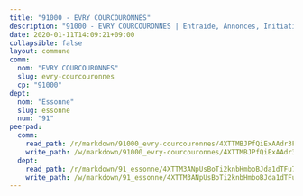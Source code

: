 ```yaml
---
title: "91000 - EVRY COURCOURONNES"
description: "91000 - EVRY COURCOURONNES | Entraide, Annonces, Initiatives"
date: 2020-01-11T14:09:21+09:00
collapsible: false
layout: commune
comm:
  nom: "EVRY COURCOURONNES"
  slug: evry-courcouronnes
  cp: "91000"
dept:
  nom: "Essonne"
  slug: essonne
  num: "91"
peerpad:
  comm:
    read_path: /r/markdown/91000_evry-courcouronnes/4XTTMBJPfQiExAAdr3FKHrNo6HiTaWc9jnJP5R8LJh95QzUc1
    write_path: /w/markdown/91000_evry-courcouronnes/4XTTMBJPfQiExAAdr3FKHrNo6HiTaWc9jnJP5R8LJh95QzUc1-K3TgU8Dzfe4aPLCtXT4jKMypgpzPcu5qTkPEo8ZxfdWJv1A47Kw6kGrTReCWKBKNG6zK5yXwtwmb1HVCUJ1GqUanraZUTFJNznNVmheQymznJxAjz5zD46edeC1WY9CaNKy6roEq
  dept:
    read_path: /r/markdown/91_essonne/4XTTM3ANpUsBoTi2knbHmboBJda1dTFu7ky8ZK9dB2RyMMfWF
    write_path: /w/markdown/91_essonne/4XTTM3ANpUsBoTi2knbHmboBJda1dTFu7ky8ZK9dB2RyMMfWF-K3TgUyWqeJSocSvH4aaj1ao8GVHVL7XNdUYQ4QUUeH9BAdnr24zoBJ2C3FCPvjfnNG6dyrzadtyfizxGKpMjZFU9wDjSpA4g6VtDcxL8iEmbLsyV9TFoF7XzgcRopbNZHgpYvcW3
---
```


